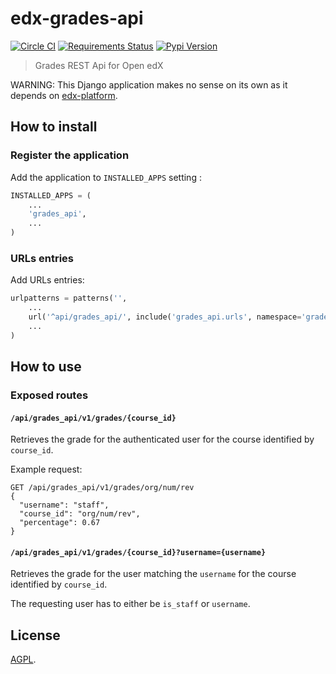 # edx-grades-api

[![Circle CI](https://circleci.com/gh/IONISx/edx-grades-api.svg?style=svg)](https://circleci.com/gh/IONISx/edx-grades-api)
[![Requirements Status](https://requires.io/github/IONISx/edx-grades-api/requirements.svg?branch=master)](https://requires.io/github/IONISx/edx-grades-api/requirements/?branch=master)
[![Pypi Version](https://img.shields.io/pypi/v/edx-grades-api.svg)](https://pypi.python.org/pypi/edx-grades-api)

> Grades REST Api for Open edX

WARNING: This Django application makes no sense on its own as it depends on [edx-platform](https://github.com/edx/edx-platform).

## How to install

### Register the application

Add the application to `INSTALLED_APPS` setting :

```python
INSTALLED_APPS = (
    ...
    'grades_api',
    ...
)
```

### URLs entries

Add URLs entries:

```python
urlpatterns = patterns('',
    ...
    url('^api/grades_api/', include('grades_api.urls', namespace='grades_api'))
    ...
)
```


## How to use

### Exposed routes

#### `/api/grades_api/v1/grades/{course_id}`

Retrieves the grade for the authenticated user for the course identified by `course_id`.

Example request:

```
GET /api/grades_api/v1/grades/org/num/rev
{
  "username": "staff",
  "course_id": "org/num/rev",
  "percentage": 0.67
}
```

#### `/api/grades_api/v1/grades/{course_id}?username={username}`

Retrieves the grade for the user matching the `username` for the course identified by `course_id`.

The requesting user has to either be `is_staff` or `username`.

## License

[AGPL](https://en.wikipedia.org/wiki/Affero_General_Public_License).
